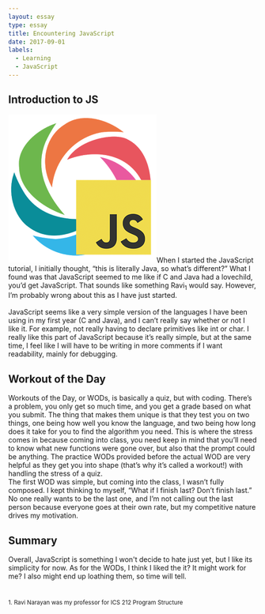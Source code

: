 ```yaml
---
layout: essay
type: essay
title: Encountering JavaScript
date: 2017-09-01
labels:
  - Learning
  - JavaScript
---
```


<h2>Introduction to JS</h2>
<p><img class="ui medium left floated image"  src="/images/jspic.png">When I started the JavaScript tutorial, I initially thought, “this is literally Java, so what’s different?” What I found was that JavaScript seemed to me like if C and Java had a lovechild, you’d get JavaScript. That sounds like something Ravi<sub>1</sub> would say. However, I’m probably wrong about this as I have just started.<br><br>
JavaScript seems like a very simple version of the languages I have been using in my first year (C and Java), and I can’t really say whether or not I like it. For example, not really having to declare primitives like int or char. I really like this part of JavaScript because it’s really simple, but at the same time, I feel like I will have to be writing in more comments if I want readability, mainly for debugging.
</p>
<h2>Workout of the Day</h2>
Workouts of the Day, or WODs, is basically a quiz, but with coding. There’s a problem, you only get so much time, and you get a grade based on what you submit. The thing that makes them unique is that they test you on two things, one being how well you know the language, and two being how long does it take for you to find the algorithm you need. This is where the stress comes in because coming into class, you need keep in mind that you’ll need to know what new functions were gone over, but also that the prompt could be anything. The practice WODs provided before the actual WOD are very helpful as they get you into shape (that’s why it’s called a workout!) with handling the stress of a quiz. 
<br>
The first WOD was simple, but coming into the class, I wasn’t fully composed. I kept thinking to myself, “What if I finish last? Don’t finish last.” No one really wants to be the last one, and I’m not calling out the last person because everyone goes at their own rate, but my competitive nature drives my motivation. 

<h2>Summary</h2>
Overall, JavaScript is something I won't decide to hate just yet, but I like its simplicity for now. 
As for the WODs, I think I liked the it? It might work for me? I also might end up loathing them, so time will tell.


<br><sub>1. Ravi Narayan was my professor for ICS 212 Program Structure</sub>
